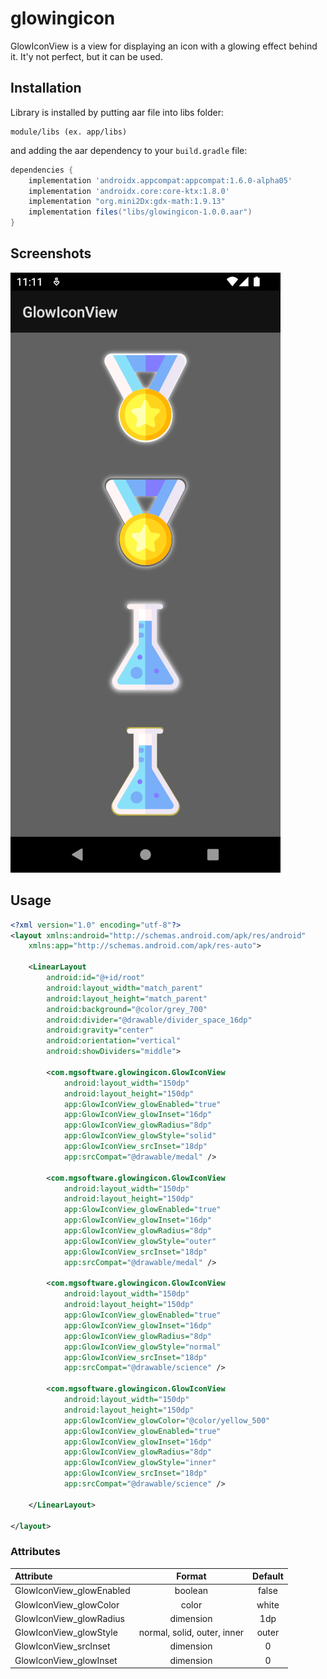 # glowingicon
GlowIconView is a view for displaying an icon with a glowing effect behind it. It'y not perfect, but it can be used.

## Installation

Library is installed by putting aar file into libs folder:

```
module/libs (ex. app/libs)
```

and adding the aar dependency to your `build.gradle` file:
```groovy
dependencies {
    implementation 'androidx.appcompat:appcompat:1.6.0-alpha05'
    implementation 'androidx.core:core-ktx:1.8.0'
    implementation "org.mini2Dx:gdx-math:1.9.13"
    implementation files("libs/glowingicon-1.0.0.aar")
}
```

## Screenshots
![](https://github.com/mgolebiowski95/glowingiconview/blob/master/screenshots/Screenshot_1659352280.png)

## Usage
```xml
<?xml version="1.0" encoding="utf-8"?>
<layout xmlns:android="http://schemas.android.com/apk/res/android"
    xmlns:app="http://schemas.android.com/apk/res-auto">

    <LinearLayout
        android:id="@+id/root"
        android:layout_width="match_parent"
        android:layout_height="match_parent"
        android:background="@color/grey_700"
        android:divider="@drawable/divider_space_16dp"
        android:gravity="center"
        android:orientation="vertical"
        android:showDividers="middle">

        <com.mgsoftware.glowingicon.GlowIconView
            android:layout_width="150dp"
            android:layout_height="150dp"
            app:GlowIconView_glowEnabled="true"
            app:GlowIconView_glowInset="16dp"
            app:GlowIconView_glowRadius="8dp"
            app:GlowIconView_glowStyle="solid"
            app:GlowIconView_srcInset="18dp"
            app:srcCompat="@drawable/medal" />

        <com.mgsoftware.glowingicon.GlowIconView
            android:layout_width="150dp"
            android:layout_height="150dp"
            app:GlowIconView_glowEnabled="true"
            app:GlowIconView_glowInset="16dp"
            app:GlowIconView_glowRadius="8dp"
            app:GlowIconView_glowStyle="outer"
            app:GlowIconView_srcInset="18dp"
            app:srcCompat="@drawable/medal" />

        <com.mgsoftware.glowingicon.GlowIconView
            android:layout_width="150dp"
            android:layout_height="150dp"
            app:GlowIconView_glowEnabled="true"
            app:GlowIconView_glowInset="16dp"
            app:GlowIconView_glowRadius="8dp"
            app:GlowIconView_glowStyle="normal"
            app:GlowIconView_srcInset="18dp"
            app:srcCompat="@drawable/science" />

        <com.mgsoftware.glowingicon.GlowIconView
            android:layout_width="150dp"
            android:layout_height="150dp"
            app:GlowIconView_glowColor="@color/yellow_500"
            app:GlowIconView_glowEnabled="true"
            app:GlowIconView_glowInset="16dp"
            app:GlowIconView_glowRadius="8dp"
            app:GlowIconView_glowStyle="inner"
            app:GlowIconView_srcInset="18dp"
            app:srcCompat="@drawable/science" />

    </LinearLayout>

</layout>
```


### Attributes
| Attribute | Format | Default |
|:---|:---:|:---:|
| GlowIconView_glowEnabled | boolean | false
| GlowIconView_glowColor | color | white
| GlowIconView_glowRadius | dimension | 1dp
| GlowIconView_glowStyle | normal, solid, outer, inner | outer
| GlowIconView_srcInset | dimension | 0
| GlowIconView_glowInset | dimension | 0
